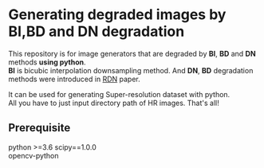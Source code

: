 # Generating degraded images by BI,BD and DN degradation
This repository is for image generators that are degraded by **BI**, **BD** and **DN** methods **using python**.  
**BI** is bicubic interpolation downsampling method. And **DN**, **BD** degradation methods were introduced in [RDN](https://arxiv.org/pdf/1802.08797.pdf) paper.


It can be used for generating Super-resolution dataset with python.  
All you have to just input directory path of HR images. That's all!

## Prerequisite
python >=3.6
scipy==1.0.0  
opencv-python

